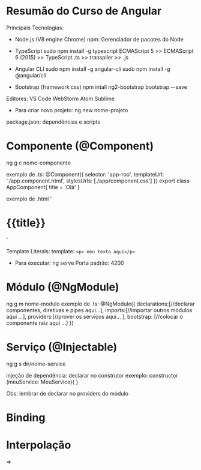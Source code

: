 # Resumão do Curso de Angular

Principais Tecnologias:
- Node.js (V8 engine Chrome)
npm: Gerenciador de pacotes do Node

- TypeScript
  sudo npm install -g typescript
  ECMAScript 5 >> ECMAScript 6 (2015) >> TypeScript
.ts >> transpiler >> .js

- Angular CLI
  sudo npm install -g angular-cli
  sudo npm install -g @angular/cli

- Bootstrap (framework css)
  npm intall ng2-bootstrap bootstrap --save

Editores:
VS Code
WebStorm
Atom
Sublime

- Para criar novo projeto:
  ng new nome-projeto

package.json: dependências e scripts

# Componente (@Component)
  ng g c nome-componente

exemplo de .ts:
  @Component({
    selector: 'app-roo',
    templateUrl: './app.component.html',
    stylesUrls: [./app/component.css']
    })
   export class AppComponent{
    title = 'Olá'
   }

exemplo de .html
  '<h1>{{title}}</h1>'

Template Literals:
  template: `<p> meu texto aqui</p>`

- Para executar:
  ng serve
  Porta padrão: 4200

# Módulo (@NgModule)
  ng g m nome-modulo
exemplo de .ts:
  @NgModule({
    declarations:[//declarar componentes, diretivas e pipes aqui...],
    imports:[//importar outros módulos aqui ...],
    providers:[//prover os serviços aqui... ],
    bootstrap: [//colocar o componente raiz aqui ...]
    })
  
# Serviço (@Injectable)
  ng g s dir/nome-service

injeção de dependência: declarar no construtor
exemplo: 
  constructor (meuService: MeuService){
  }

Obs: lembrar de declarar no providers do módulo

# Binding
# Interpolação 
  <Componente> => <Template>
  {{ valor }}
  É possível executar expressões dentro da interpolação. Ex.: {{ 1 + 1 + getValor() }}
  
# Property Binding
  <Componente> => <Template>
  [propriedade]="valor"
  Ex.: 
    <img [src]="urlImagem">
    ou
    <img bind-src="urlImagem">
  Quando não existe uma propriedade no elemento usa-se attr. Ex.: [attr.colspan]

# Event Bindind
  <Template> => <Componente>
  (evento)="handler"
  Ex.: (keyup)="onKeyUp($event)"
  implementar o código de onKeyUp no .ts
  o valor do elemento pode ser obtido de: $event.target.value
  
  Referência principais eventos: https://developer.mozilla.org/pt-BR/docs/Web/Events

# Two-Way Data Binding    
  <Componente> <=> <Template>
  [(ngModel)]="propriedade"
  
# Property Binding: Class Binding
  Exemplo: 
    <div class="alert" rolte="alert" 
      [class.alert-success]="classe.value == 'alert-success'">
    * aplica a classe alert-success quando a condição classe.value == 'alert-success for verdadeira  

# Property Binding: Style Binding 
  Exemplo:
    <div class="alert alert-danger" role="alert"
      [style.display]="classe.value == 'alert-danger ? 'block'>
    * aplica o estilo diplay:block no elemento HTML (div), se a condição classe.value == 'alert-danger' for verdadeira      
    
    

